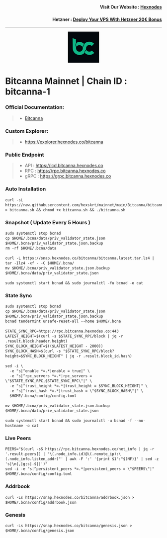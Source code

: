 <h3><p style="font-size:14px" align="right">Visit Our Website :
<a href="https://hexnodes.co" target="_blank">Hexnodes</a></p></h3>
<h3><p style="font-size:14px" align="right">Hetzner :
<a href="https://hetzner.cloud/?ref=c0IeszbF5Sk4" target="_blank">Deploy Your VPS With Hetzner 20€ Bonus</a></h3>
<hr>

<p align="center">
  <img height="100" height="auto" src="https://github.com/hexskrt/logos/blob/main/bcna.png?raw=true">
</p>

# Bitcanna Mainnet | Chain ID : bitcanna-1

### Official Documentation:
>- [Bitcanna](https://docs.bitcanna.io/guides/validator-setup-guide)

### Custom Explorer:
>-  https://explorer.hexnodes.co/bitcanna

### Public Endpoint

>- API : https://lcd.bitcanna.hexnodes.co
>- RPC : https://rpc.bitcanna.hexnodes.co
>- gRPC : https://grpc.bitcanna.hexnodes.co

### Auto Installation
```
curl -sL https://raw.githubusercontent.com/hexskrt/mainnet/main/Bitcanna/bitcanna.sh > bitcanna.sh && chmod +x bitcanna.sh && ./bitcanna.sh
```

### Snapshot ( Update Every 5 Hours )
```
sudo systemctl stop bcnad
cp $HOME/.bcna/data/priv_validator_state.json $HOME/.bcna/priv_validator_state.json.backup
rm -rf $HOME/.bcna/data

curl -L https://snap.hexnodes.co/bitcanna/bitcanna.latest.tar.lz4 | tar -Ilz4 -xf - -C $HOME/.bcna/
mv $HOME/.bcna/priv_validator_state.json.backup $HOME/.bcna/data/priv_validator_state.json

sudo systemctl start bcnad && sudo journalctl -fu bcnad -o cat
```

### State Sync
```
sudo systemctl stop bcnad
cp $HOME/.bcna/data/priv_validator_state.json $HOME/.bcna/priv_validator_state.json.backup
bcnad tendermint unsafe-reset-all --home $HOME/.bcna

STATE_SYNC_RPC=https://rpc.bitcanna.hexnodes.co:443
LATEST_HEIGHT=$(curl -s $STATE_SYNC_RPC/block | jq -r .result.block.header.height)
SYNC_BLOCK_HEIGHT=$(($LATEST_HEIGHT - 2000))
SYNC_BLOCK_HASH=$(curl -s "$STATE_SYNC_RPC/block?height=$SYNC_BLOCK_HEIGHT" | jq -r .result.block_id.hash)

sed -i \
  -e "s|^enable *=.*|enable = true|" \
  -e "s|^rpc_servers *=.*|rpc_servers = \"$STATE_SYNC_RPC,$STATE_SYNC_RPC\"|" \
  -e "s|^trust_height *=.*|trust_height = $SYNC_BLOCK_HEIGHT|" \
  -e "s|^trust_hash *=.*|trust_hash = \"$SYNC_BLOCK_HASH\"|" \
  $HOME/.bcna/config/config.toml

mv $HOME/.bcna/priv_validator_state.json.backup $HOME/.bcna/data/priv_validator_state.json

sudo systemctl start bcnad && sudo journalctl -u bcnad -f --no-hostname -o cat
```

### Live Peers
```
PEERS="$(curl -sS https://rpc.bitcanna.hexnodes.co/net_info | jq -r '.result.peers[] | "\(.node_info.id)@\(.remote_ip):\(.node_info.listen_addr)"' | awk -F ':' '{print $1":"$(NF)}' | sed -z 's|\n|,|g;s|.$||')"
sed -i -e "s|^persistent_peers *=.*|persistent_peers = \"$PEERS\"|" $HOME/.bcna/config/config.toml
```
### Addrbook
```
curl -Ls https://snap.hexnodes.co/bitcanna/addrbook.json > $HOME/.bcna/config/addrbook.json
```
### Genesis
```
curl -Ls https://snap.hexnodes.co/bitcanna/genesis.json > $HOME/.bcna/config/genesis.json
```
